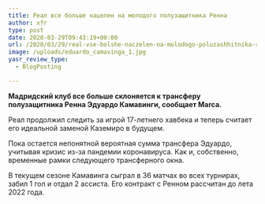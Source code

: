 ```yaml
---
title: Реал все больше нацелен на молодого полузащитника Ренна
author: xfr
type: post
date: 2020-03-29T09:43:19+00:00
url: /2020/03/29/real-vse-bolshe-naczelen-na-molodogo-poluzashhitnika-renna/
image: /uploads/eduardo_camavinga_1.jpg
yasr_review_type:
  - BlogPosting

---
```

**Мадридский клуб все больше склоняется к трансферу полузащитника Ренна Эдуардо Камавинги, сообщает Marca.**

Реал продолжил следить за игрой 17-летнего хавбека и теперь считает его идеальной заменой Каземиро в будущем.

Пока остается непонятной вероятная сумма трансфера Эдуардо, учитывая кризис из-за пандемии коронавируса. Как и, собственно, временные рамки следующего трансферного окна.

В текущем сезоне Камавинга сыграл в 36 матчах во всех турнирах, забил 1 гол и отдал 2 ассиста. Его контракт с Ренном рассчитан до лета 2022 года.